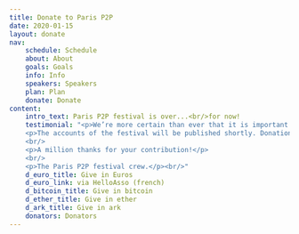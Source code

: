 ```yaml
---
title: Donate to Paris P2P
date: 2020-01-15
layout: donate
nav:
    schedule: Schedule
    about: About
    goals: Goals
    info: Info
    speakers: Speakers
    plan: Plan
    donate: Donate
content:
    intro_text: Paris P2P festival is over...<br/>for now!
    testimonial: "<p>We’re more certain than ever that it is important to enable P2P gatherings that are free (meaning both 'free speech' and 'free beer'), open to anyone's participation, and covering technical topics as well as political, social and cultural aspects.</p><p>That's why we set up the festival as an indie event: non-commercial, non-profit, with no sponsors or logos.</p><p>It has been made possible thanks to all the people supporting us, speakers and workshop moderators, and Ground Control - and also because of ourselves, organizers within the Osmose collective, as we funded and worked as volunteers to make the festival happen.</p><p>If you need to use another method or currency, please let us know.</p>
    <p>The accounts of the festival will be published shortly. Donations will be used to cover the expenses for the current festival or for the future events. If you have any questions, email us at <a href='mailto:festival@p2p.paris'>festival@p2p.paris</a>.</p>
    <br/>
    <p>A million thanks for your contribution!</p>
    <br/>
    <p>The Paris P2P festival crew.</p><br/>"
    d_euro_title: Give in Euros
    d_euro_link: via HelloAsso (french)
    d_bitcoin_title: Give in bitcoin
    d_ether_title: Give in ether
    d_ark_title: Give in ark
    donators: Donators
---
```





